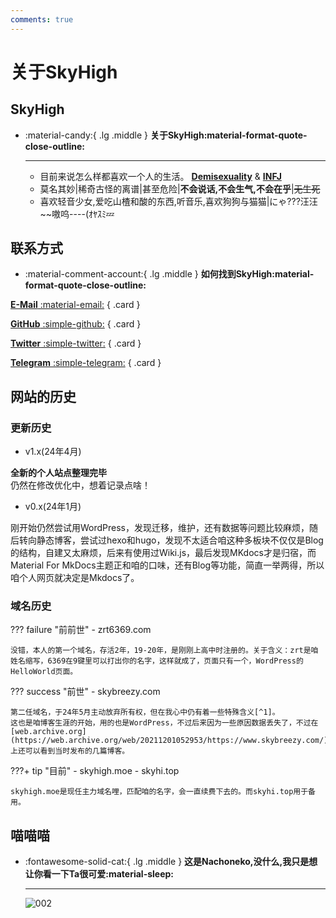 ```yaml
---
comments: true
---
```


# **关于SkyHigh**

## SkyHigh

<div class="grid cards" markdown>

-   :material-candy:{ .lg .middle } __关于SkyHigh:material-format-quote-close-outline:__

    ---
    - 目前来说怎么样都喜欢一个人的生活。 [**Demisexuality**](https://en.wikipedia.org/wiki/Demisexuality) & [**INFJ**](https://www.16personalities.com/infj-personality)
    - 莫名其妙|稀奇古怪的离谱|甚至危险|**不会说话,不会生气,不会在乎**|<del>无生死</del>
    <!--已经合格了,已经可以进去了|我就是萝莉控,萝莉控怎么你啦,Hentai+xp大小&#x221E-->
    - 喜欢轻音少女,爱吃山楂和酸的东西,听音乐,喜欢狗狗与猫猫|にゃ???汪汪~~嗷呜----(ｵﾔｽﾐ💤

</div>

## 联系方式

-   :material-comment-account:{ .lg .middle } __如何找到SkyHigh:material-format-quote-close-outline:__

<div class="grid" markdown>

[**E-Mail** :material-email:](mailto:hi@skyhigh.moe)
{ .card }

[**GitHub** :simple-github:](https://github.com/SkyHighR)
{ .card }

[**Twitter** :simple-twitter:](https://twitter.com/moeSkyHigh)
{ .card }

[**Telegram** :simple-telegram:](https://t.me/CatAzunyan)
{ .card }


</div>


## 网站的历史

### 更新历史

- v1.x(24年4月)

**全新的个人站点整理完毕**  
仍然在修改优化中，想着记录点啥！


- v0.x(24年1月)

刚开始仍然尝试用WordPress，发现迁移，维护，还有数据等问题比较麻烦，随后转向静态博客，尝试过hexo和hugo，发现不太适合咱这种多板块不仅仅是Blog的结构，自建又太麻烦，后来有使用过Wiki.js，最后发现MKdocs才是归宿，而Material For MkDocs主题正和咱的口味，还有Blog等功能，简直一举两得，所以咱个人网页就决定是Mkdocs了。

### 域名历史

??? failure "前前世"
    - zrt6369.com

    没错，本人的第一个域名，存活2年，19-20年，是刚刚上高中时注册的。关于含义：zrt是咱姓名缩写，6369在9键里可以打出你的名字，这样就成了，页面只有一个，WordPress的HelloWorld页面。

??? success "前世"
    - skybreezy.com

    第二任域名，于24年5月主动放弃所有权，但在我心中仍有着一些特殊含义[^1]。  
    这也是咱博客生涯的开始，用的也是WordPress，不过后来因为一些原因数据丢失了，不过在[web.archive.org](https://web.archive.org/web/20211201052953/https://www.skybreezy.com/)上还可以看到当时发布的几篇博客。

???+ tip "目前"
    - skyhigh.moe
    - skyhi.top

    skyhigh.moe是现任主力域名哩，匹配咱的名字，会一直续费下去的。而skyhi.top用于备用。



## 喵喵喵


<div class="grid cards" markdown>

-   :fontawesome-solid-cat:{ .lg .middle } **这是Nachoneko,没什么,我只是想让你看一下Ta很可爱:material-sleep:**

    ---
    ![002](https://mypic.skyhigh.moe/pic/showuse/nachoneko002.jpg)
    
</div>


[^1]: breezy意为微风的，微风是咱喜欢的人的名。